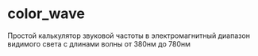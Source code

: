 # color_wave
Простой калькулятор звуковой частоты в электромагнитный диапазон видимого света с длинами волны от 380нм до 780нм
